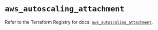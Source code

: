 # `aws_autoscaling_attachment`

Refer to the Terraform Registry for docs: [`aws_autoscaling_attachment`](https://registry.terraform.io/providers/hashicorp/aws/6.9.0/docs/resources/autoscaling_attachment).
